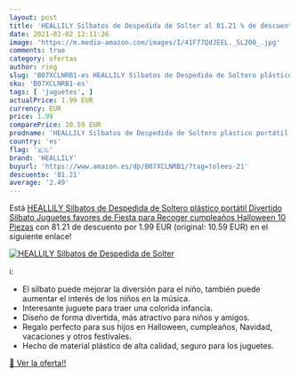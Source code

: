 ```yaml
---
layout: post
title: 'HEALLILY Silbatos de Despedida de Solter al 81.21 % de descuento'
date: 2021-02-02 12:11:26
image: 'https://m.media-amazon.com/images/I/41F77QdJEEL._SL200_.jpg'
comments: true
category: ofertas
author: ring
slug: 'B07XCLNRB1-es HEALLILY Silbatos de Despedida de Soltero plástico...'
sku: 'B07XCLNRB1-es'
tags: [ 'juguetes', ]
actualPrice: 1.99 EUR
currency: EUR
price: 1.99
comparePrice: 10.59 EUR
prodname: 'HEALLILY Silbatos de Despedida de Soltero plástico portátil Divertido Silbato Juguetes favores de Fiesta para Recoger cumpleaños Halloween 10 Piezas'
country: 'es'
flag: '🇪🇸'
brand: 'HEALLILY'
buyurl: 'https://www.amazon.es/dp/B07XCLNRB1/?tag=tolees-21'
descuento: '81.21'
average: '2.49'
---
```


Está [HEALLILY Silbatos de Despedida de Soltero plástico portátil Divertido Silbato Juguetes favores de Fiesta para Recoger cumpleaños Halloween 10 Piezas](https://www.amazon.es/dp/B07XCLNRB1/?tag=tolees-21) con 81.21 de descuento por 1.99 EUR (original: 10.59 EUR) en el siguiente enlace!

[![HEALLILY Silbatos de Despedida de Solter](https://m.media-amazon.com/images/I/41F77QdJEEL._SL200_.jpg)](https://www.amazon.es/dp/B07XCLNRB1/?tag=tolees-21)

ℹ️:

- El silbato puede mejorar la diversión para el niño, también puede aumentar el interés de los niños en la música.
- Interesante juguete para traer una colorida infancia.
- Diseño de forma divertida, más atractivo para niños y amigos.
- Regalo perfecto para sus hijos en Halloween, cumpleaños, Navidad, vacaciones y otros festivales.
- Hecho de material plástico de alta calidad, seguro para los juguetes.

[🛒 Ver la oferta!!](https://www.amazon.es/dp/B07XCLNRB1/?tag=tolees-21)
